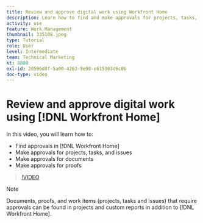 ```yaml
---
title: Review and approve digital work using Workfront Home
description: Learn how to find and make approvals for projects, tasks, issues, documents, and proofs in [!DNL Workfront Home].
activity: use
feature: Work Management
thumbnail: 335108.jpeg
type: Tutorial
role: User
level: Intermediate
team: Technical Marketing
kt: 8808
exl-id: 20596d8f-5a00-4263-9e90-e615303d6c0b
doc-type: video
---
```

# Review and approve digital work using [!DNL Workfront Home]

In this video, you will learn how to:

* Find approvals in [!DNL Workfront Home]
* Make approvals for projects, tasks, and issues
* Make approvals for documents
* Make approvals for proofs

>[!VIDEO](https://video.tv.adobe.com/v/335108/?quality=12&learn=on)


>[!NOTE]
>
>Documents, proofs, and work items (projects, tasks and issues) that require approvals can be found in projects and custom reports in addition to [!DNL Workfront Home].



<!---
learn more URLS
Approving work
Home area for Reviewers
Guides
Home overview for Reviewers
Issue page overview
--->
